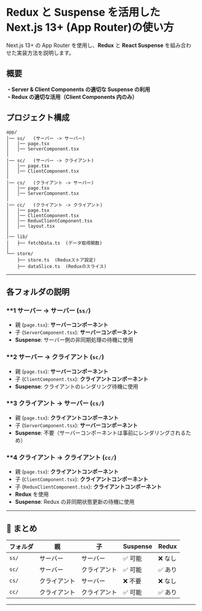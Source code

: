 # Redux と Suspense を活用した Next.js 13+ (App Router)の使い方

Next.js 13+ の App Router を使用し、**Redux** と **React Suspense** を組み合わせた実装方法を説明します。

## 概要

**・Server & Client Components の適切な Suspense の利用**  
**・Redux の適切な活用（Client Components 内のみ）**

## プロジェクト構成
```
app/
│── ss/   (サーバー -> サーバー)
│   │── page.tsx
│   │── ServerComponent.tsx
│
│── sc/   (サーバー -> クライアント)
│   │── page.tsx
│   │── ClientComponent.tsx
│
│── cs/   (クライアント -> サーバー)
│   │── page.tsx
│   │── ServerComponent.tsx
│
│── cc/   (クライアント -> クライアント)
│   │── page.tsx
│   │── ClientComponent.tsx
│   │── ReduxClientComponent.tsx
│   │── layout.tsx
│
│── lib/
│   ├── fetchData.ts  (データ取得関数)
│
└── store/
    ├── store.ts  (Reduxストア設定)
    ├── dataSlice.ts  (Reduxのスライス)
```

---

## 各フォルダの説明

### **1️ サーバー -> サーバー (`ss/`)
- 親 (`page.tsx`): **サーバーコンポーネント**
- 子 (`ServerComponent.tsx`): **サーバーコンポーネント**
- **Suspense**: サーバー側の非同期処理の待機に使用

### **2️ サーバー -> クライアント (`sc/`)
- 親 (`page.tsx`): **サーバーコンポーネント**
- 子 (`ClientComponent.tsx`): **クライアントコンポーネント**
- **Suspense**: クライアントのレンダリング待機に使用

### **3️ クライアント -> サーバー (`cs/`)
- 親 (`page.tsx`): **クライアントコンポーネント**
- 子 (`ServerComponent.tsx`): **サーバーコンポーネント**
- **Suspense**: 不要（サーバーコンポーネントは事前にレンダリングされるため）

### **4️ クライアント -> クライアント (`cc/`)
- 親 (`page.tsx`): **クライアントコンポーネント**
- 子 (`ClientComponent.tsx`): **クライアントコンポーネント**
- 子 (`ReduxClientComponent.tsx`): **クライアントコンポーネント**
- **Redux** を使用
- **Suspense**: Redux の非同期状態更新の待機に使用


---

## 🎯 まとめ
| フォルダ | 親 | 子 | Suspense | Redux |
|--------|--------|--------|----------|------|
| `ss/` | サーバー | サーバー | ✅ 可能 | ❌ なし |
| `sc/` | サーバー | クライアント | ✅ 可能 | ✅ あり |
| `cs/` | クライアント | サーバー | ❌ 不要 | ❌ なし |
| `cc/` | クライアント | クライアント | ✅ 可能 | ✅ あり |

---

